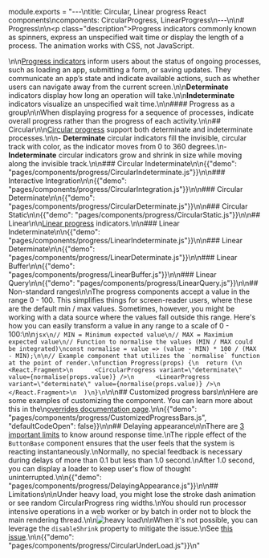 module.exports = "---\ntitle: Circular, Linear progress React components\ncomponents: CircularProgress, LinearProgress\n---\n\n# Progress\n\n<p class=\"description\">Progress indicators commonly known as spinners, express an unspecified wait time or display the length of a process. The animation works with CSS, not JavaScript.</p>\n\n[Progress indicators](https://material.io/design/components/progress-indicators.html) inform users about the status of ongoing processes, such as loading an app, submitting a form, or saving updates. They communicate an app’s state and indicate available actions, such as whether users can navigate away from the current screen.\n\n**Determinate** indicators display how long an operation will take.\n\n**Indeterminate** indicators visualize an unspecified wait time.\n\n#### Progress as a group\n\nWhen displaying progress for a sequence of processes, indicate overall progress rather than the progress of each activity.\n\n## Circular\n\n[Circular progress](https://material.io/design/components/progress-indicators.html#circular-progress-indicators) support both determinate and indeterminate processes.\n\n- **Determinate** circular indicators fill the invisible, circular track with color, as the indicator moves from 0 to 360 degrees.\n- **Indeterminate** circular indicators grow and shrink in size while moving along the invisible track.\n\n### Circular Indeterminate\n\n{{\"demo\": \"pages/components/progress/CircularIndeterminate.js\"}}\n\n### Interactive Integration\n\n{{\"demo\": \"pages/components/progress/CircularIntegration.js\"}}\n\n### Circular Determinate\n\n{{\"demo\": \"pages/components/progress/CircularDeterminate.js\"}}\n\n### Circular Static\n\n{{\"demo\": \"pages/components/progress/CircularStatic.js\"}}\n\n## Linear\n\n[Linear progress](https://material.io/design/components/progress-indicators.html#linear-progress-indicators) indicators.\n\n### Linear Indeterminate\n\n{{\"demo\": \"pages/components/progress/LinearIndeterminate.js\"}}\n\n### Linear Determinate\n\n{{\"demo\": \"pages/components/progress/LinearDeterminate.js\"}}\n\n### Linear Buffer\n\n{{\"demo\": \"pages/components/progress/LinearBuffer.js\"}}\n\n### Linear Query\n\n{{\"demo\": \"pages/components/progress/LinearQuery.js\"}}\n\n## Non-standard ranges\n\nThe progress components accept a value in the range 0 - 100. This simplifies things for screen-reader users, where these are the default min / max values. Sometimes, however, you might be working with a data source where the values fall outside this range. Here's how you can easily transform a value in any range to a scale of 0 - 100:\n\n```jsx\n// MIN = Minimum expected value\n// MAX = Maximium expected value\n// Function to normalise the values (MIN / MAX could be integrated)\nconst normalise = value => (value - MIN) * 100 / (MAX - MIN);\n\n// Example component that utilizes the `normalise` function at the point of render.\nfunction Progress(props) {\n  return (\n    <React.Fragment>\n      <CircularProgress variant=\"determinate\" value={normalise(props.value)} />\n      <LinearProgress variant=\"determinate\" value={normalise(props.value)} />\n    </React.Fragment>\n  )\n}\n```\n\n## Customized progress bars\n\nHere are some examples of customizing the component. You can learn more about this in the\n[overrides documentation page](/customization/components/).\n\n{{\"demo\": \"pages/components/progress/CustomizedProgressBars.js\", \"defaultCodeOpen\": false}}\n\n## Delaying appearance\n\nThere are [3 important limits](https://www.nngroup.com/articles/response-times-3-important-limits/) to know around response time.\nThe ripple effect of the `ButtonBase` component ensures that the user feels that the system is reacting instantaneously.\nNormally, no special feedback is necessary during delays of more than 0.1 but less than 1.0 second.\nAfter 1.0 second, you can display a loader to keep user's flow of thought uninterrupted.\n\n{{\"demo\": \"pages/components/progress/DelayingAppearance.js\"}}\n\n## Limitations\n\nUnder heavy load, you might lose the stroke dash animation or see random CircularProgress ring widths.\nYou should run processor intensive operations in a web worker or by batch in order not to block the main rendering thread.\n\n![heavy load](/static/images/progress/heavy-load.gif)\n\nWhen it's not possible, you can leverage the `disableShrink` property to mitigate the issue.\nSee [this issue](https://github.com/Foso/material-ui/issues/10327).\n\n{{\"demo\": \"pages/components/progress/CircularUnderLoad.js\"}}\n"
